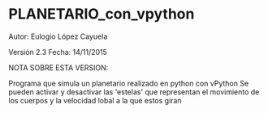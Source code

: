 # PLANETARIO_con_vpython

Autor: Eulogio López Cayuela

Versión 2.3 Fecha: 14/11/2015

NOTA SOBRE ESTA VERSION:

Programa que simula un planetario realizado en python con vPython 
Se pueden activar y desactivar las 'estelas' que representan el movimiento de los cuerpos y la velocidad lobal a la que estos giran
